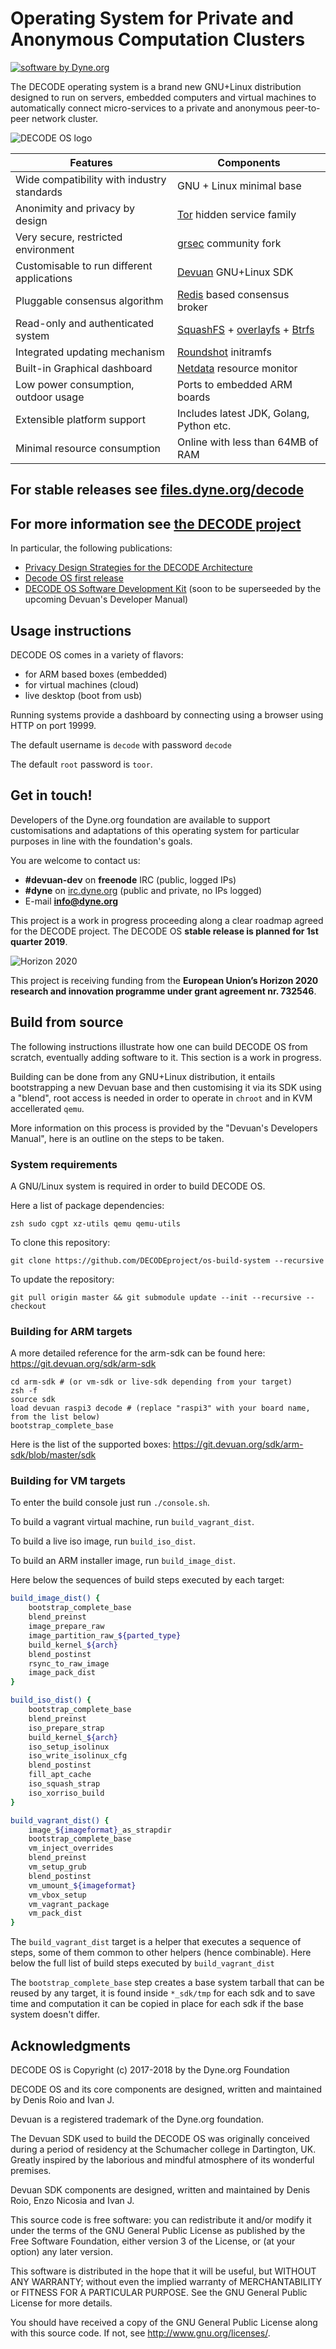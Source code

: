 # Operating System for Private and Anonymous Computation Clusters

[![software by Dyne.org](https://www.dyne.org/wp-content/uploads/2015/12/software_by_dyne.png)](http://www.dyne.org)

<div class="center">

The DECODE operating system is a brand new GNU+Linux distribution
designed to run on servers, embedded computers and virtual machines to
automatically connect micro-services to a private and anonymous
peer-to-peer network cluster.

</div>

<img src="https://decodeos.dyne.org/img/decodeos_logo-800px.jpg" class="pic" alt="DECODE OS logo">

| Features                                   | Components                                                                                                                                                                                                  |
|--------------------------------------------|-------------------------------------------------------------------------------------------------------------------------------------------------------------------------------------------------------------|
| Wide compatibility with industry standards | GNU + Linux minimal base                                                                                                                                                                                    |
| Anonimity and privacy by design            | [Tor](https://torproject.org) hidden service family                                                                                                                                                         |
| Very secure, restricted environment        | [grsec](https://github.com/minipli/linux-unofficial_grsec/wiki) community fork                                                                                                                              |
| Customisable to run different applications | [Devuan](https://devuan.org) GNU+Linux SDK                                                                                                                                                                  |
| Pluggable consensus algorithm              | [Redis](https://redis.io) based consensus broker                                                                                                                                                            |
| Read-only and authenticated system         | [SquashFS](http://tldp.org/HOWTO/SquashFS-HOWTO/whatis.html) + [overlayfs](https://www.kernel.org/doc/Documentation/filesystems/overlayfs.txt) + [Btrfs](https://btrfs.wiki.kernel.org/index.php/Main_Page) |
| Integrated updating mechanism              | [Roundshot](https://github.com/DECODEproject/roundshot) initramfs                                                                                                                                           |
| Built-in Graphical dashboard		     | [Netdata](https://github.com/netdata/netdata) resource monitor                                                                                                                                              |
| Low power consumption, outdoor usage       | Ports to embedded ARM boards                                                                                                                                                                                |
| Extensible platform support                | Includes latest JDK, Golang, Python etc.                                                                                                                                                                    |
| Minimal resource consumption               | Online with less than 64MB of RAM                                                                                                                                                                           |

## For stable releases see <a href="https://files.dyne.org/decode">files.dyne.org/decode</a>

## For more information see <a href="https://decodeproject.eu">the DECODE project</a>

In particular, the following publications:

- <a href="https://decodeproject.eu/publications/privacy-design-strategies-decode-architecture">Privacy Design Strategies for the DECODE Architecture</a>
- <a href="https://decodeproject.eu/publications/decode-os-first-release">Decode OS first release</a>
- <a href="https://decodeproject.eu/publications/decode-os-software-development-kit">DECODE OS Software Development Kit</a> (soon to be superseeded by the upcoming Devuan's Developer Manual)

## Usage instructions

DECODE OS comes in a variety of flavors:

- for ARM based boxes (embedded)
- for virtual machines (cloud)
- live desktop (boot from usb)

Running systems provide a dashboard by connecting using a browser
using HTTP on port 19999.

The default username is `decode` with password `decode`

The default `root` password is `toor`.

## Get in touch!

Developers of the Dyne.org foundation are available to support
customisations and adaptations of this operating system for particular
purposes in line with the foundation's goals.

You are welcome to contact us:

 - **#devuan-dev** on **freenode** IRC (public, logged IPs)
 - **#dyne** on <a href="https://irc.dyne.org">irc.dyne.org</a> (public and private, no IPs logged)
 - E-mail **info@dyne.org**

This project is a work in progress proceeding along a clear roadmap
agreed for the DECODE project. The DECODE OS **stable release is planned
for 1st quarter 2019**.

<img alt="Horizon 2020" src="https://zenroom.dyne.org/img/ec_logo.png" class="pic">

This project is receiving funding from the **European Union’s Horizon
2020 research and innovation programme under grant agreement
nr. 732546**.

## Build from source

The following instructions illustrate how one can build DECODE OS from
scratch, eventually adding software to it. This section is a work in
progress.

Building can be done from any GNU+Linux distribution, it entails
bootstrapping a new Devuan base and then customising it via its SDK
using a "blend", root access is needed in order to operate in `chroot`
and in KVM accellerated `qemu`.

More information on this process is provided by the "Devuan's
Developers Manual", here is an outline on the steps to be taken.



### System requirements

A GNU/Linux system is required in order to build DECODE OS.

Here a list of package dependencies:
```
zsh sudo cgpt xz-utils qemu qemu-utils
```

To clone this repository:

```
git clone https://github.com/DECODEproject/os-build-system --recursive
```

To update the repository:

```
git pull origin master && git submodule update --init --recursive --checkout
```


### Building for ARM targets

A more detailed reference for the arm-sdk can be found here: https://git.devuan.org/sdk/arm-sdk

```
cd arm-sdk # (or vm-sdk or live-sdk depending from your target)
zsh -f
source sdk
load devuan raspi3 decode # (replace "raspi3" with your board name, from the list below)
bootstrap_complete_base
```

Here is the list of the supported boxes: https://git.devuan.org/sdk/arm-sdk/blob/master/sdk 


### Building for VM targets


To enter the build console just run `./console.sh`.

To build a vagrant virtual machine, run `build_vagrant_dist`.

To build a live iso image, run `build_iso_dist`.

To build an ARM installer image, run `build_image_dist`.

Here below the sequences of build steps executed by each target:

```sh
build_image_dist() {
	bootstrap_complete_base
	blend_preinst
	image_prepare_raw
	image_partition_raw_${parted_type}
	build_kernel_${arch}
	blend_postinst
	rsync_to_raw_image
	image_pack_dist
}

build_iso_dist() {
	bootstrap_complete_base
	blend_preinst
	iso_prepare_strap
	build_kernel_${arch}
	iso_setup_isolinux
	iso_write_isolinux_cfg
	blend_postinst
	fill_apt_cache
	iso_squash_strap
	iso_xorriso_build
}

build_vagrant_dist() {
	image_${imageformat}_as_strapdir
	bootstrap_complete_base
	vm_inject_overrides
	blend_preinst
	vm_setup_grub
	blend_postinst
	vm_umount_${imageformat}
	vm_vbox_setup
	vm_vagrant_package
	vm_pack_dist
}
```

The `build_vagrant_dist` target is a helper that executes a sequence
of steps, some of them common to other helpers (hence
combinable). Here below the full list of build steps executed by
`build_vagrant_dist`

The `bootstrap_complete_base` step creates a base system tarball that
can be reused by any target, it is found inside `*_sdk/tmp` for each
sdk and to save time and computation it can be copied in place for
each sdk if the base system doesn't differ.

## Acknowledgments

DECODE OS is Copyright (c) 2017-2018 by the Dyne.org Foundation

DECODE OS and its core components are designed, written and maintained
by Denis Roio and Ivan J.

Devuan is a registered trademark of the Dyne.org foundation.

The Devuan SDK used to build the DECODE OS was originally conceived
during a period of residency at the Schumacher college in Dartington,
UK. Greatly inspired by the laborious and mindful atmosphere of its
wonderful premises.

Devuan SDK components are designed, written and maintained by Denis
Roio, Enzo Nicosia and Ivan J.

This source code is free software: you can redistribute it and/or modify it
under the terms of the GNU General Public License as published by the Free
Software Foundation, either version 3 of the License, or (at your option)
any later version.

This software is distributed in the hope that it will be useful, but
WITHOUT ANY WARRANTY; without even the implied warranty of MERCHANTABILITY
or FITNESS FOR A PARTICULAR PURPOSE. See the GNU General Public License for
more details.

You should have received a copy of the GNU General Public License along
with this source code. If not, see <http://www.gnu.org/licenses/>.
